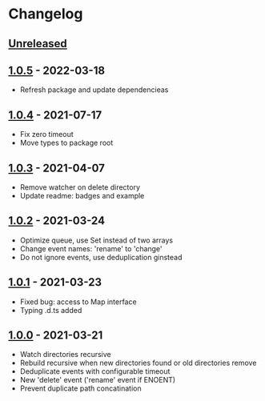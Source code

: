 # Changelog

## [Unreleased][unreleased]

## [1.0.5][] - 2022-03-18

- Refresh package and update dependencieas

## [1.0.4][] - 2021-07-17

- Fix zero timeout
- Move types to package root

## [1.0.3][] - 2021-04-07

- Remove watcher on delete directory
- Update readme: badges and example

## [1.0.2][] - 2021-03-24

- Optimize queue, use Set instead of two arrays
- Change event names: 'rename' to 'change'
- Do not ignore events, use deduplication ginstead

## [1.0.1][] - 2021-03-23

- Fixed bug: access to Map interface
- Typing .d.ts added

## [1.0.0][] - 2021-03-21

- Watch directories recursive
- Rebuild recursive when new directories found or old directories remove
- Deduplicate events with configurable timeout
- New 'delete' event ('rename' event if ENOENT)
- Prevent duplicate path concatination

[unreleased]: https://github.com/metarhia/metawatch/compare/v1.0.5...HEAD
[1.0.5]: https://github.com/metarhia/metawatch/compare/v1.0.4...v1.0.5
[1.0.4]: https://github.com/metarhia/metawatch/compare/v1.0.3...v1.0.4
[1.0.3]: https://github.com/metarhia/metawatch/compare/v1.0.2...v1.0.3
[1.0.2]: https://github.com/metarhia/metawatch/compare/v1.0.1...v1.0.2
[1.0.1]: https://github.com/metarhia/metawatch/compare/v1.0.0...v1.0.1
[1.0.0]: https://github.com/metarhia/metawatch/releases/tag/v1.0.0
